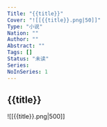 ```yaml
---
Title: "{{title}}"
Cover: "![[{{title}}.png|50]]"
Type: "小说"
Nation: ""
Author: ""
Abstract: ""
Tags: []
Status: "未读"
Series: 
NoInSeries: 1
---
```

## {{title}}
![[{{title}}.png|500]]

